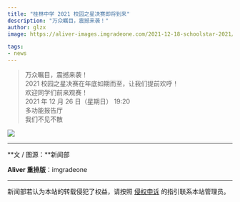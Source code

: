 ```yaml
---
title: "桂林中学 2021 校园之星决赛即将到来"
description: "万众瞩目，震撼来袭！"
author: glzx
image: https://aliver-images.imgradeone.com/2021-12-18-schoolstar-2021/pic.jpg

tags:
- news
---
```


> 万众瞩目，震撼来袭！  
> 2021 校园之星决赛在年底如期而至，让我们提前欢呼！  
> 欢迎同学们前来观赛！  
> 2021 年 12 月 26 日（星期日） 19:20  
> 多功能报告厅  
> 我们不见不散  

![](https://aliver-images.imgradeone.com/2021-12-18-schoolstar-2021/pic.jpg)

---

**文 / 图源：**新闻部

**Aliver 重排版**：imgradeone

---

新闻部若认为本站的转载侵犯了权益，请按照 [侵权申诉](https://glzx.lfdevs.com/aliver/helloworld/#侵权申诉) 的指引联系本站管理员。
